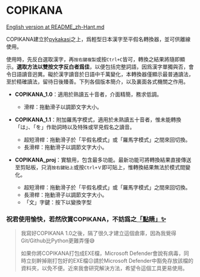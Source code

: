 # COPIKANA
[English version at README_zh-Hant.md](https://github.com/samhui96/COPIKANA/main/README.md)

COPIKANA建立於[pykakasi](https://github.com/miurahr/pykakasi)之上，爲輕型日本漢字至平假名轉換器，並可供離線使用。

使用時，先反白選取漢字，再`按右鍵複製`或按`Ctrl+C`皆可，轉換之結果將隨即顯示。**選取方法以雙按文字反白者爲佳**，以便包括完整詞語，因爲漢字單獨與否，會令日語讀音迥異。礙於漢字讀音於日語中千萬變化，本轉換器僅顯示最普通讀法，至於精確讀法，留待日後臻善。下列各個版本簡介，以及裏面各式機關之作用。

- **COPIKANA_1.0**：適用於熟讀五十音者，介面精簡，務求低調。
  - 滑桿：拖動滑子以調節文字大小。

- **COPIKANA_1.1**：附加羅馬字模式，適用於未熟讀五十音者，惟未能轉換「は」、「を」作助詞時以及特殊或罕見假名之讀音。
  - 超短滑桿：拖動滑子於「平假名模式」或「羅馬字模式」之間來回切換。
  - 長滑桿：拖動滑子以調節文字大小。
    
- **COPIKANA_proj**：實驗用，包含最多功能。最新功能可將轉換結果直接傳送至剪貼板，只消`按右鍵貼上`或按`Ctrl+Ｖ`即可貼上，惟轉換結果無法於模式間變化。
  - 超短滑桿：拖動滑子於「平假名模式」或「羅馬字模式」之間來回切換。
  - 長滑桿：拖動滑子以調節文字大小。
  - 「文」字鍵：按下以變換字型

### 祝君使用愉快，若然欣賞COPIKANA，不妨爲之[「點睛」✨](https://ko-fi.com/s/b8e4f06daa)

> 我寫好COPIKANA 1.0之後，隔了很久才建立這個倉庫，因為我覺得Git/Github比Python更難弄懂😅
> 
> 如果你將COPIKANA打包成EXE檔，Microsoft Defender會說有病毒，同時立刻幹掉剛打包好的EXE檔😕請於Microsoft Defender中豁免存放該檔的資料夾，以免不便。近來我會研究解決方法，希望令這個工具更易使用。

